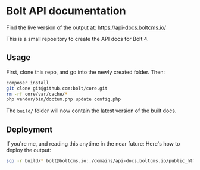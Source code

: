 Bolt API documentation
======================

Find the live version of the output at: https://api-docs.boltcms.io/

This is a small repository to create the API docs for Bolt 4.

## Usage

First, clone this repo, and go into the newly created folder. Then:

```bash
composer install
git clone git@github.com:bolt/core.git
rm -rf core/var/cache/*
php vendor/bin/doctum.php update config.php
```

The `build/` folder will now contain the latest version of the built docs.

## Deployment

If you're me, and reading this anytime in the near future: Here's how to deploy
the output:

```bash
scp -r build/* bolt@boltcms.io:./domains/api-docs.boltcms.io/public_html/
```
